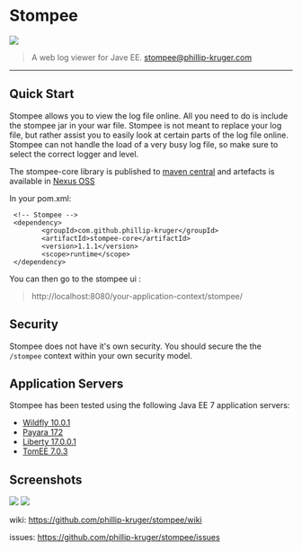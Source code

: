 # Stompee

![](https://github.com/phillip-kruger/stompee/blob/master/src/main/webapp/stompee/logo.png?raw=true)

> A web log viewer for Jave EE.
> stompee@phillip-kruger.com
***

## Quick Start
Stompee allows you to view the log file online. All you need to do is include the stompee jar in your war file. 
Stompee is not meant to replace your log file, but rather assist you to easily look at certain parts of the log file online. Stompee can not handle the load of a very busy log file, so make sure to select the correct logger and level.
 
The stompee-core library is published to [maven central](http://search.maven.org/#search%7Cga%7C1%7Ca%3A%22stompee-core%22) and artefacts is available in [Nexus OSS](https://oss.sonatype.org/#nexus-search;quick~stompee-core)

In your pom.xml:
 
     <!-- Stompee -->
     <dependency>
            <groupId>com.github.phillip-kruger</groupId>
            <artifactId>stompee-core</artifactId>
            <version>1.1.1</version>
            <scope>runtime</scope>
     </dependency>

You can then go to the stompee ui :
> http://localhost:8080/your-application-context/stompee/

## Security
Stompee does not have it's own security. You should secure the the `/stompee` context within your own security model.

## Application Servers
Stompee has been tested using the following Java EE 7 application servers:

* [Wildfly 10.0.1](http://wildfly.org/)
* [Payara 172](http://www.payara.fish/)
* [Liberty 17.0.0.1](https://developer.ibm.com/assets/wasdev/#asset/runtimes-wlp-javaee7)
* [TomEE 7.0.3](http://tomee.apache.org/)

## Screenshots
![](https://raw.githubusercontent.com/phillip-kruger/stompee/master/Screenshot1.png)
![](https://raw.githubusercontent.com/phillip-kruger/stompee/master/Screenshot2.png)


wiki: https://github.com/phillip-kruger/stompee/wiki

issues: https://github.com/phillip-kruger/stompee/issues
